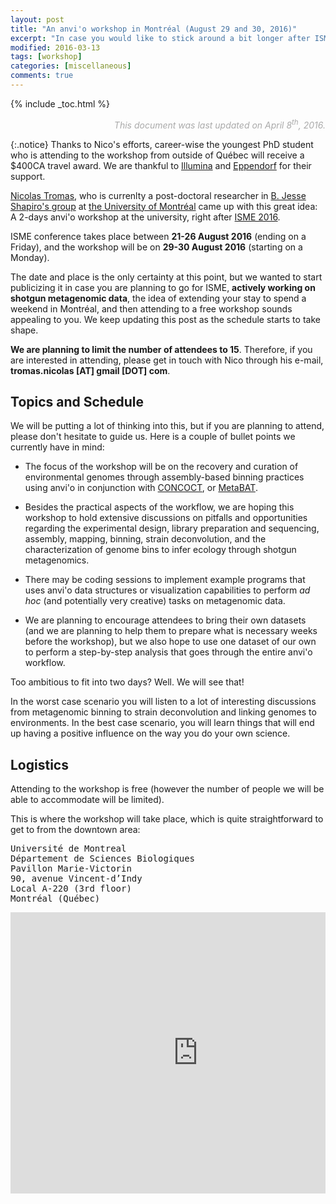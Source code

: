 ```yaml
---
layout: post
title: "An anvi'o workshop in Montréal (August 29 and 30, 2016)"
excerpt: "In case you would like to stick around a bit longer after ISME"
modified: 2016-03-13
tags: [workshop]
categories: [miscellaneous]
comments: true
---
```


{% include _toc.html %}

<p style="text-align: right; font-style: italic; color: #AAAAAA;">This document was last updated on April 8<sup>th</sup>, 2016.</p>

{:.notice}
Thanks to Nico's efforts, career-wise the youngest PhD student who is attending to the workshop from outside of Québec will receive a $400CA travel award. We are thankful to [Illumina](http://www.illumina.com/) and [Eppendorf](https://www.eppendorf.com/CA-en/) for their support.

[Nicolas Tromas](https://www.researchgate.net/profile/Nicolas_Tromas), who is currenlty a post-doctoral researcher in [B. Jesse Shapiro's group](http://www.shapirolab.ca/peoplepersonel.html) at [the University of Montréal](http://www.umontreal.ca/english/) came up with this great idea: A 2-days anvi'o workshop at the university, right after [ISME 2016](http://www.isme-microbes.org/isme16).

ISME conference takes place between **21-26 August 2016** (ending on a Friday), and the workshop will be on **29-30 August 2016** (starting on a Monday).

The date and place is the only certainty at this point, but we wanted to start publicizing it in case you are planning to go for ISME, **actively working on shotgun metagenomic data**, the idea of extending your stay to spend a weekend in Montréal, and then attending to a free workshop sounds appealing to you. We keep updating this post as the schedule starts to take shape.

**We are planning to limit the number of attendees to 15**. Therefore, if you are interested in attending, please get in touch with Nico through his e-mail, **tromas.nicolas [AT] gmail [DOT] com**.

## Topics and Schedule

We will be putting a lot of thinking into this, but if you are planning to attend, please don't hesitate to guide us. Here is a couple of bullet points we currently have in mind:

* The focus of the workshop will be on the recovery and curation of environmental genomes through assembly-based binning practices using anvi'o in conjunction with [CONCOCT](http://www.nature.com/nmeth/journal/v11/n11/full/nmeth.3103.html), or [MetaBAT](https://peerj.com/articles/1165/).

* Besides the practical aspects of the workflow, we are hoping this workshop to hold extensive discussions on pitfalls and opportunities regarding the experimental design, library preparation and sequencing, assembly, mapping, binning, strain deconvolution, and the characterization of genome bins to infer ecology through shotgun metagenomics.

* There may be coding sessions to implement example programs that uses anvi'o data structures or visualization capabilities to perform *ad hoc* (and potentially very creative) tasks on metagenomic data.

* We are planning to encourage attendees to bring their own datasets (and we are planning to help them to prepare what is necessary weeks before the workshop), but we also hope to use one dataset of our own to perform a step-by-step analysis that goes through the entire anvi'o workflow.


Too ambitious to fit into two days? Well. We will see that!

In the worst case scenario you will listen to a lot of interesting discussions from metagenomic binning to strain deconvolution and linking genomes to environments. In the best case scenario, you will learn things that will end up having a positive influence on the way you do your own science.

## Logistics

Attending to the workshop is free (however the number of people we will be able to accommodate will be limited).

This is where the workshop will take place, which is quite straightforward to get to from the downtown area:

<pre>
Université de Montreal
Département de Sciences Biologiques
Pavillon Marie-Victorin
90, avenue Vincent-d’Indy
Local A-220 (3rd floor)
Montréal (Québec)
</pre>

<div style="overflow:hidden;height:500px;max-width:100%;"><div id="display-google-map" style="height:100%; width:100%; max-width:100%;"><iframe src="https://www.google.com/maps/embed?pb=!1m14!1m8!1m3!1d10149.706655425667!2d-73.61150351088489!3d45.51000913188649!3m2!1i1024!2i768!4f13.1!3m3!1m2!1s0x0%3A0x3fa0459adc56f1c3!2sUniversit%C3%A9+de+Montr%C3%A9al%2C+Pavillon+Marie-Victorin!5e0!3m2!1sen!2sca!4v1461111426088" width="600" height="450" frameborder="0" style="border:0" allowfullscreen></iframe></div>

---

Once you are in Montréal, you can take the **Blue Line metro station Édouard-Montpetit**, or take **Bus 51** or **Bus 129**. It seems Uber also works.

## Attendees

Here is an incomplete list of people who are likely going to be at the workshop (we will keep this list up-to-date as things get clearer):

|Name|Affiliation|Info|
|:--|:--|:--:|
|B. Jesse Shapiro|University of Montréal|[Web](http://www.shapirolab.ca/peoplepersonel.html), [Twitter](https://twitter.com/bjesseshapiro)|
|A. Murat Eren|University of Chicago|[Web](http://merenlab.org), [Twitter](http://twitter.com/merenbey), [Github](http://github.com/meren)|
|Nicolas Tromas|University of Montréal|[Web](https://www.researchgate.net/profile/Nicolas_Tromas)|
|Tom O. Delmont|University of Chicago|[Twitter](http://twitter.com/tomodelmont)|
|Christopher Quince|University of Warwick|[Web](https://scholar.google.com/citations?user=0yKnJ2wAAAAJ&hl=en)|

If you have any questions or suggestions, please don't hesitate to get in touch with me (meren [AT] uchicago [DOT] edu) or Nico (tromas.nicolas [AT] gmail [DOT] com).
